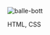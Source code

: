 ![balle-bott](https://user-images.githubusercontent.com/122392128/216505260-f243fc85-bc09-4b7d-99b0-814159738e02.png)

HTML,
CSS
